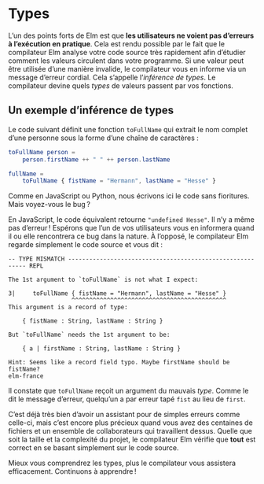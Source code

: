 # Types

L’un des points forts de Elm est que **les utilisateurs ne voient pas d’erreurs à l’exécution en pratique**. Cela est rendu possible par le fait que le compilateur Elm analyse votre code source très rapidement afin d’étudier comment les valeurs circulent dans votre programme. Si une valeur peut être utilisée d’une manière invalide, le compilateur vous en informe via un message d’erreur cordial. Cela s’appelle l’*inférence de types*. Le compilateur devine quels *types* de valeurs passent par vos fonctions.

## Un exemple d’inférence de types

Le code suivant définit une fonction `toFullName` qui extrait le nom complet d’une personne sous la forme d’une chaîne de caractères :

```elm
toFullName person =
    person.firstName ++ " " ++ person.lastName

fullName =
    toFullName { fistName = "Hermann", lastName = "Hesse" }
```

Comme en JavaScript ou Python, nous écrivons ici le code sans fioritures. Mais voyez-vous le bug ?

En JavaScript, le code équivalent retourne `"undefined Hesse"`. Il n’y a même pas d’erreur ! Espérons que l’un de vos utilisateurs vous en informera quand il ou elle rencontrera ce bug dans la nature. À l’opposé, le compilateur Elm regarde simplement le code source et vous dit :


```
-- TYPE MISMATCH ---------------------------------------------------------- REPL

The 1st argument to `toFullName` is not what I expect:

3|     toFullName { fistName = "Hermann", lastName = "Hesse" }
                  ^^^^^^^^^^^^^^^^^^^^^^^^^^^^^^^^^^^^^^^^^^^^
This argument is a record of type:

    { fistName : String, lastName : String }

But `toFullName` needs the 1st argument to be:

    { a | firstName : String, lastName : String }

Hint: Seems like a record field typo. Maybe firstName should be fistName?
elm-france
```

Il constate que `toFullName` reçoit un argument du mauvais *type*. Comme le dit le message d’erreur, quelqu’un a par erreur tapé `fist` au lieu de `first`.

C’est déjà très bien d’avoir un assistant pour de simples erreurs comme celle-ci, mais c’est encore plus précieux quand vous avez des centaines de fichiers et un ensemble de collaborateurs qui travaillent dessus. Quelle que soit la taille et la complexité du projet, le compilateur Elm vérifie que **tout** est correct en se basant simplement sur le code source.

Mieux vous comprendrez les types, plus le compilateur vous assistera efficacement. Continuons à apprendre !
